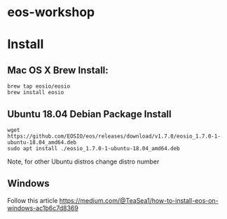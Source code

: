 # eos-workshop

# Install
 
## Mac OS X Brew Install:

```
brew tap eosio/eosio
brew install eosio
```

## Ubuntu 18.04 Debian Package Install
```
wget https://github.com/EOSIO/eos/releases/download/v1.7.0/eosio_1.7.0-1-ubuntu-18.04_amd64.deb
sudo apt install ./eosio_1.7.0-1-ubuntu-18.04_amd64.deb
```
Note, for other Ubuntu distros change distro number

## Windows

Follow this article https://medium.com/@TeaSea1/how-to-install-eos-on-windows-ac1b6c7d8369

